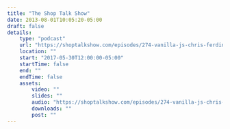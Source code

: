 ```yaml
---
title: "The Shop Talk Show"
date: 2013-08-01T10:05:20-05:00
draft: false
details:
    type: "podcast"
    url: "https://shoptalkshow.com/episodes/274-vanilla-js-chris-ferdinandi/"
    location: ""
    start: "2017-05-30T12:00:00-05:00"
    startTime: false
    end: ""
    endTime: false
    assets:
        video: ""
        slides: ""
        audio: "https://shoptalkshow.com/episodes/274-vanilla-js-chris-ferdinandi/"
        downloads: ""
        post: ""
---
```


